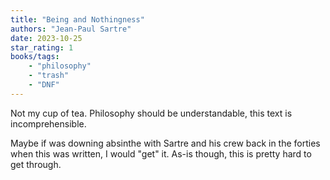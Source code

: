 ```yaml
---
title: "Being and Nothingness"
authors: "Jean-Paul Sartre"
date: 2023-10-25
star_rating: 1
books/tags:
    - "philosophy"
    - "trash"
    - "DNF"
---
```

Not my cup of tea. Philosophy should be understandable, this text is incomprehensible.

Maybe if was downing absinthe with Sartre and his crew back in the forties when this was written, I would "get" it. As-is though, this is pretty hard to get through.

<!--more-->